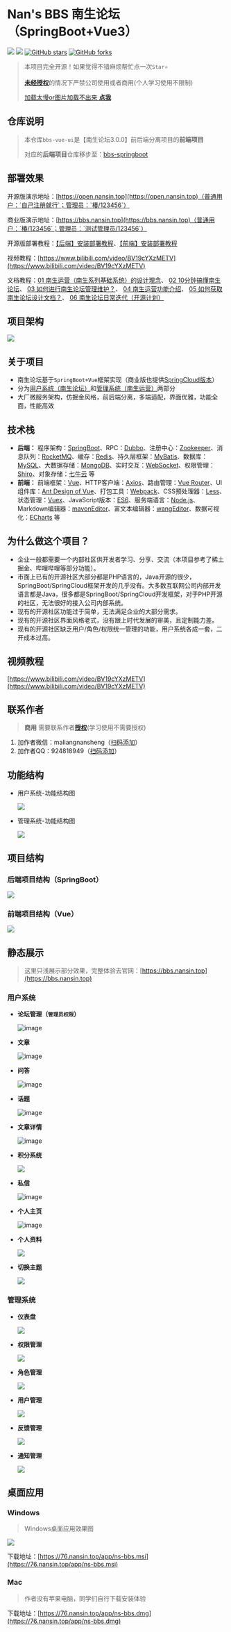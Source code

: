 # Nan's BBS 南生论坛（SpringBoot+Vue3）

[![](https://img.shields.io/badge/Author-马亮南生-orange.svg)](https://bbs.nansin.top/user/1640)
[![](https://img.shields.io/badge/version-3.0.0-brightgreen.svg)](https://github.com/maliangnansheng/bbs-springboot)
[![GitHub stars](https://img.shields.io/github/stars/maliangnansheng/bbs-springboot.svg?style=social&label=Stars)](https://github.com/maliangnansheng/bbs-springboot)
[![GitHub forks](https://img.shields.io/github/forks/maliangnansheng/bbs-springboot.svg?style=social&label=Fork)](https://github.com/maliangnansheng/bbs-springboot)

> 本项目完全开源！如果觉得不错麻烦帮忙点一次`Star⭐️`
>
> [**未经授权**](https://bbs.nansin.top/detail/600)的情况下严禁公司使用或者商用(个人学习使用不限制)
>
> [加载太慢or图片加载不出来 **点我**](https://bbs.nansin.top/detail/172)

## 仓库说明

> 本仓库`bbs-vue-ui`是【南生论坛3.0.0】前后端分离项目的**前端项目**
>
> 对应的**后端项目**仓库移步至：[bbs-springboot](https://github.com/maliangnansheng/bbs-springboot)

## 部署效果

开源版演示地址：[https://open.nansin.top](https://open.nansin.top)（普通用户：`自己注册就行`；管理员：`椿/123456`）

商业版演示地址：[https://bbs.nansin.top](https://bbs.nansin.top)（普通用户：`椿/123456`；管理员：`测试管理员/123456`）

开源版部署教程：[【后端】安装部署教程](https://bbs.nansin.top/detail/44)、[【前端】安装部署教程](https://bbs.nansin.top/detail/45)

视频教程：[https://www.bilibili.com/video/BV19cYXzMETV](https://www.bilibili.com/video/BV19cYXzMETV)

文档教程：[01 南生运营（南生系列基础系统）的设计理念](https://bbs.nansin.top/detail/171)、 [02 10分钟搞懂南生论坛](https://bbs.nansin.top/detail/369)、 [03 如何进行南生论坛管理维护？](https://bbs.nansin.top/detail/679)、 [04 南生运营功能介绍](https://bbs.nansin.top/detail/521)、 [05 如何获取南生论坛设计文档？](https://bbs.nansin.top/detail/76)、 [06 南生论坛日常迭代（开源计划）](https://bbs.nansin.top/detail/122)

## 项目架构

![](https://76.nansin.top/github/ns-jiagou2.png)

## 关于项目

- 南生论坛基于`SpringBoot+Vue`框架实现（商业版也提供[SpringCloud版本](https://bbs.nansin.top/detail/453)）
- 分为[用户系统（南生论坛）](https://bbs.nansin.top)和[管理系统（南生运营）](https://manage.nansin.top)两部分
- 大厂微服务架构，仿掘金风格，前后端分离，多端适配，界面优雅，功能全面，性能高效

## 技术栈

- **后端：**
  程序架构：[SpringBoot](https://spring.io/projects/spring-boot)、RPC：[Dubbo](https://cn.dubbo.apache.org/zh-cn/overview/what/)、注册中心：[Zookeeper](https://zookeeper.apache.org/)、消息队列：[RocketMQ](https://rocketmq.apache.org/zh/)、缓存：[Redis](https://redis.io/)、持久层框架：[MyBatis](https://mybatis.org/mybatis-3/zh_CN/index.html)、数据库：[MySQL](https://www.mysql.com/)、大数据存储：[MongoDB](https://www.mongodb.com/zh-cn)、实时交互：[WebSocket](https://websocket.org/)、权限管理：[Shiro](https://shiro.apache.org/)、对象存储：[七牛云](https://www.qiniu.com/) 等
- **前端：**
  前端框架：[Vue](https://vuejs.org/)、HTTP客户端：[Axios](https://axios-http.com/)、路由管理：[Vue Router](https://router.vuejs.org/)、UI组件库：[Ant Design of Vue](https://www.antdv.com/docs/vue/introduce-cn/)、打包工具：[Webpack](https://webpack.js.org/)、CSS预处理器：[Less](http://lesscss.org/)、状态管理：[Vuex](https://vuex.vuejs.org/)、JavaScript版本：[ES6](https://es6.ruanyifeng.com/)、服务端语言：[Node.js](https://nodejs.org/)、Markdown编辑器：[mavonEditor](https://github.com/hinesboy/mavonEditor)、富文本编辑器：[wangEditor](https://github.com/wangeditor-team/wangeditor)、数据可视化：[ECharts](https://echarts.apache.org/) 等

## 为什么做这个项目？
- 企业一般都需要一个内部社区供开发者学习、分享、交流（本项目参考了稀土掘金、哔哩哔哩等部分功能）。
- 市面上已有的开源社区大部分都是PHP语言的，Java开源的很少，SpringBoot/SpringCloud框架开发的几乎没有。大多数互联网公司内部开发语言都是Java，很多都是SpringBoot/SpringCloud开发框架，对于PHP开源的社区，无法很好的接入公司内部系统。
- 现有的开源社区功能过于简单，无法满足企业的大部分需求。
- 现有的开源社区界面风格老式，没有跟上时代发展的审美，且定制能力差。
- 现有的开源社区缺乏用户/角色/权限统一管理的功能，用户系统各成一套，二开成本过高。

## 视频教程
[https://www.bilibili.com/video/BV19cYXzMETV](https://www.bilibili.com/video/BV19cYXzMETV)

## 联系作者

> **商用** 需要联系作者[**授权**](https://bbs.nansin.top/detail/600)(学习使用不需要授权)

1. 加作者微信：maliangnansheng（[扫码添加](https://bbs.nansin.top/about)）
2. 加作者QQ：924818949（[扫码添加](https://bbs.nansin.top/about)）

## 功能结构

- 用户系统-功能结构图

  ![](https://76.nansin.top/github/ns-bbs250612.png)

- 管理系统-功能结构图

  ![](https://76.nansin.top/github/ns-manage250612.png)

## 项目结构

### 后端项目结构（SpringBoot）

![](https://76.nansin.top/github/idea003.png)

### 前端项目结构（Vue）

![](https://76.nansin.top/github/idea013.png)

## 静态展示

> 这里只浅展示部分效果，完整体验去官网：[https://bbs.nansin.top](https://bbs.nansin.top)

### 用户系统

- **论坛管理（`管理员权限`）**

  ![image](https://76.nansin.top/github/bbs-manage.png)
  
- **文章**

  ![image](https://76.nansin.top/github/bbs-article.png)

- **问答**

  ![image](https://76.nansin.top/github/bbs-issue.png)

- **话题**

  ![image](https://76.nansin.top/github/bbs-topic.png)

- **文章详情**

  ![image](https://76.nansin.top/github/ns-bbs-article.png)

- **积分系统**

  ![](https://76.nansin.top/github/points_system.png)

- **私信**

  ![image](https://76.nansin.top/github/bbs_chat.png)

- **个人主页**

  ![image](https://76.nansin.top/github/ns-bbs-homepage.png)

- **个人资料**

  ![](https://76.nansin.top/github/ns-bbs-personalinfo2.png)

- **切换主题**

  ![](https://76.nansin.top/github/ns-bbs-theme.png)


### 管理系统

- **仪表盘**

  ![](https://76.nansin.top/github/ns-manage-dashboard2.png)

- **权限管理**

  ![](https://76.nansin.top/github/ns-manage-permissions.png)
  
- **角色管理**

  ![](https://76.nansin.top/github/ns-manage-role3.png)

- **用户管理**

  ![](https://76.nansin.top/github/ns-manage-user2.png)

- **反馈管理**

  ![](https://76.nansin.top/github/ns-manage-feedback.png)

- **通知管理**

  ![](https://76.nansin.top/github/ns-manage-notify.png)

## 桌面应用

### Windows
> Windows桌面应用效果图

![](https://76.nansin.top/logo/zmxt.png)

下载地址：[https://76.nansin.top/app/ns-bbs.msi](https://76.nansin.top/app/ns-bbs.msi)

### Mac
> 作者没有苹果电脑，同学们自行下载安装体验

下载地址：[https://76.nansin.top/app/ns-bbs.dmg](https://76.nansin.top/app/ns-bbs.dmg)

